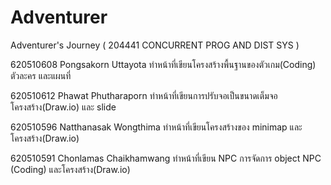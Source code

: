 # Adventurer
 
Adventurer's Journey ( 204441 CONCURRENT PROG AND DIST SYS )


620510608	Pongsakorn	Uttayota 	     	ทำหน้าที่เขียนโครงสร้างพื้นฐานของตัวเกม(Coding) ตัวละคร และแผนที่

620510612	Phawat 	Phutharaporn 	     	ทำหน้าที่เขียนการปรับจอเป็นขนาดเต็มจอ โครงสร้าง(Draw.io) และ slide

620510596	Natthanasak 	Wongthima 		ทำหน้าที่เขียนโครงสร้างของ minimap และ โครงสร้าง(Draw.io) 

620510591	Chonlamas	Chaikhamwang	ทำหน้าที่เขียน NPC การจัดการ object NPC (Coding) และโครงสร้าง(Draw.io) 
